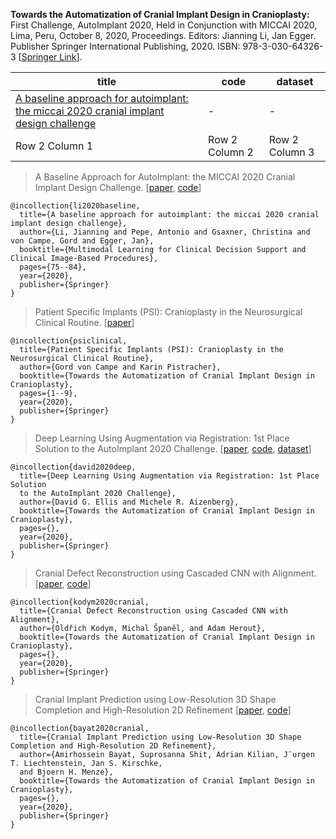 **Towards the Automatization of Cranial Implant Design in Cranioplasty:** First Challenge, AutoImplant 2020, Held in Conjunction with MICCAI 2020, Lima, Peru, October 8, 2020, Proceedings. Editors:	Jianning Li, Jan Egger. Publisher	Springer International Publishing, 2020. ISBN: 978-3-030-64326-3 [[Springer Link](https://link.springer.com/book/10.1007%2F978-3-030-64327-0)].

| title | code | dataset |
| --------------- | --------------- | --------------- |
| [A baseline approach for autoimplant: the miccai 2020 cranial implant design challenge](https://link.springer.com/chapter/10.1007/978-3-030-60946-7_8) | - | - |
| Row 2 Column 1 | Row 2 Column 2 | Row 2 Column 3 |



> A Baseline Approach for AutoImplant: the MICCAI 2020 Cranial Implant Design Challenge.  [[paper](https://link.springer.com/chapter/10.1007/978-3-030-60946-7_8), [code](https://github.com/Jianningli/autoimplant)]

```
@incollection{li2020baseline,
  title={A baseline approach for autoimplant: the miccai 2020 cranial implant design challenge},
  author={Li, Jianning and Pepe, Antonio and Gsaxner, Christina and von Campe, Gord and Egger, Jan},
  booktitle={Multimodal Learning for Clinical Decision Support and Clinical Image-Based Procedures},
  pages={75--84},
  year={2020},
  publisher={Springer}
}
```

> Patient Specific Implants (PSI): Cranioplasty in the Neurosurgical Clinical Routine.  [[paper](https://link.springer.com/chapter/10.1007/978-3-030-64327-0_1)]

```
@incollection{psiclinical,
  title={Patient Specific Implants (PSI): Cranioplasty in the Neurosurgical Clinical Routine},
  author={Gord von Campe and Karin Pistracher},
  booktitle={Towards the Automatization of Cranial Implant Design in Cranioplasty},
  pages={1--9},
  year={2020},
  publisher={Springer}
}
```








> Deep Learning Using Augmentation via Registration: 1st Place Solution to the AutoImplant 2020 Challenge. [[paper](https://link.springer.com/chapter/10.1007/978-3-030-64327-0_6), [code](https://github.com/ellisdg/3DUnetCNN/tree/master/examples/autoimplant2020), [dataset](https://zenodo.org/record/4270278#.X8zhhNj0lPY)]
```
@incollection{david2020deep,
  title={Deep Learning Using Augmentation via Registration: 1st Place Solution
  to the AutoImplant 2020 Challenge},
  author={David G. Ellis and Michele R. Aizenberg},
  booktitle={Towards the Automatization of Cranial Implant Design in Cranioplasty},
  pages={},
  year={2020},
  publisher={Springer}
}
```
> Cranial Defect Reconstruction using Cascaded CNN with Alignment. [[paper](https://link.springer.com/chapter/10.1007/978-3-030-64327-0_7), [code](https://github.com/OldaKodym/BUT_autoimplant_public)]

```
@incollection{kodym2020cranial,
  title={Cranial Defect Reconstruction using Cascaded CNN with Alignment},
  author={Oldřich Kodym, Michal Španěl, and Adam Herout},
  booktitle={Towards the Automatization of Cranial Implant Design in Cranioplasty},
  pages={},
  year={2020},
  publisher={Springer}
}
```


> Cranial Implant Prediction using Low-Resolution 3D Shape Completion and High-Resolution 
2D Refinement [[paper](https://link.springer.com/chapter/10.1007/978-3-030-64327-0_9), [code](https://github.com/mlentwicklung/autoimplant)] 

```
@incollection{bayat2020cranial,
  title={Cranial Implant Prediction using Low-Resolution 3D Shape Completion and High-Resolution 2D Refinement},
  author={Amirhossein Bayat, Suprosanna Shit, Adrian Kilian, J¨urgen T. Liechtenstein, Jan S. Kirschke,
  and Bjoern H. Menze},
  booktitle={Towards the Automatization of Cranial Implant Design in Cranioplasty},
  pages={},
  year={2020},
  publisher={Springer}
}
```



